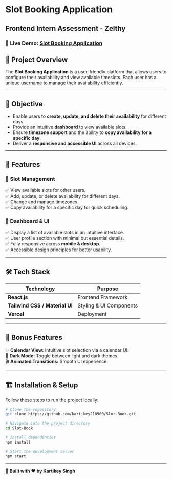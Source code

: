 # Slot Booking Application  

## Frontend Intern Assessment - Zelthy  

### 🌟 Live Demo: [Slot Booking Application](https://slot-book-eight.vercel.app/)  

## 📌 Project Overview  
The **Slot Booking Application** is a user-friendly platform that allows users to configure their availability and view available timeslots. Each user has a unique username to manage their availability efficiently.  

---

## 🎯 Objective  
- Enable users to **create, update, and delete their availability** for different days.  
- Provide an intuitive **dashboard** to view available slots.  
- Ensure **timezone support** and the ability to **copy availability for a specific day**.  
- Deliver a **responsive and accessible UI** across all devices.  

---

## 🚀 Features  

### 🔹 **Slot Management**  
✅ View available slots for other users.  
✅ Add, update, or delete availability for different days.  
✅ Change and manage timezones.  
✅ Copy availability for a specific day for quick scheduling.  

### 🔹 **Dashboard & UI**  
✅ Display a list of available slots in an intuitive interface.  
✅ User profile section with minimal but essential details.  
✅ Fully responsive across **mobile & desktop**.  
✅ Accessible design principles for better usability.  

---

## 🛠️ **Tech Stack**  

| Technology | Purpose |
|------------|---------|
| **React.js** | Frontend Framework |
| **Tailwind CSS / Material UI** | Styling & UI Components |
| **Vercel** | Deployment |

---

## 🎁 **Bonus Features**   
✨ **Calendar View:** Intuitive slot selection via a calendar UI.  
🌙 **Dark Mode:** Toggle between light and dark themes.  
🎬 **Animated Transitions:** Smooth UI experience.  

---

## 🏗️ **Installation & Setup**  

Follow these steps to run the project locally:  

```bash
# Clone the repository
git clone https://github.com/kartikey210900/Slot-Book.git

# Navigate into the project directory
cd Slot-Book

# Install dependencies
npm install

# Start the development server
npm start
```


---

🚀 **Built with ❤️ by Kartikey Singh**
